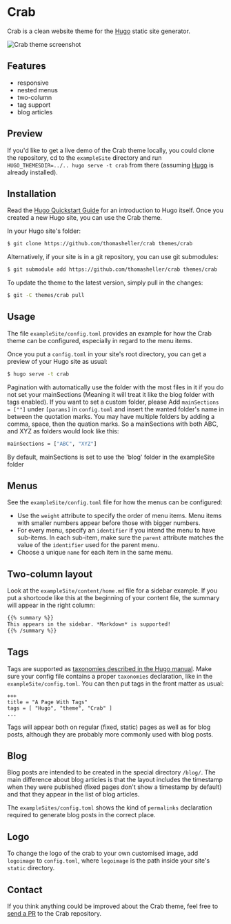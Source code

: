 # Crab

Crab is a clean website theme for the [Hugo](https://gohugo.io) static
site generator.

![Crab theme screenshot](https://raw.githubusercontent.com/thomasheller/crab/master/images/screenshot.png)

## Features

- responsive
- nested menus
- two-column
- tag support
- blog articles

## Preview

If you'd like to get a live demo of the Crab theme locally, you could
clone the repository, cd to the `exampleSite` directory and run
`HUGO_THEMESDIR=../.. hugo serve -t crab` from there (assuming
[Hugo](http://gohugo.io) is already installed).

## Installation

Read the [Hugo Quickstart
Guide](https://gohugo.io/overview/quickstart/) for an introduction to
Hugo itself. Once you created a new Hugo site, you can use the Crab
theme.

In your Hugo site's folder:

```sh
$ git clone https://github.com/thomasheller/crab themes/crab
```

Alternatively, if your site is in a git repository, you can use git
submodules:

```sh
$ git submodule add https://github.com/thomasheller/crab themes/crab
```

To update the theme to the latest version, simply pull in the changes:

```sh
$ git -C themes/crab pull
```

## Usage

The file `exampleSite/config.toml` provides an example for how the
Crab theme can be configured, especially in regard to the menu items.

Once you put a `config.toml` in your site's root directory, you can
get a preview of your Hugo site as usual:

```sh
$ hugo serve -t crab
```

Pagination with automatically use the folder with the most files in it 
if you do not set your mainSections (Meaning it will treat it like the
blog folder with tags enabled). If you want to set a custom folder, 
please Add `mainSections = [""]` under `[params]` in `config.toml`
and insert the wanted folder's name in between the quotation marks.
You may have multiple folders by adding a comma, space, then the
quation marks. So a mainSections with both ABC, and XYZ as folders
would look like this:

```sh
mainSections = ["ABC", "XYZ"]
```

By default, mainSections is set to use the 'blog' folder in the
exampleSite folder

## Menus

See the `exampleSite/config.toml` file for how the menus can be
configured:

- Use the `weight` attribute to specify the order of menu items.
  Menu items with smaller numbers appear before those with bigger
  numbers.
- For every menu, specify an `identifier` if you intend the menu to
  have sub-items. In each sub-item, make sure the `parent` attribute
  matches the value of the `identifier` used for the parent menu.
- Choose a unique `name` for each item in the same menu.

## Two-column layout

Look at the `exampleSite/content/home.md` file for a sidebar example.
If you put a shortcode like this at the beginning of your content
file, the summary will appear in the right column:

```md
{{% summary %}}
This appears in the sidebar. *Markdown* is supported!
{{% /summary %}}
```

## Tags

Tags are supported as [taxonomies described in the Hugo
manual](https://gohugo.io/taxonomies/usage/). Make sure your config
file contains a proper `taxonomies` declaration, like in the
`exampleSite/config.toml`. You can then put tags in the front matter
as usual:

```
+++
title = "A Page With Tags"
tags = [ "Hugo", "theme", "Crab" ]
...
```

Tags will appear both on regular (fixed, static) pages as well as for
blog posts, although they are probably more commonly used with blog
posts.

## Blog

Blog posts are intended to be created in the special directory
`/blog/`. The main difference about blog articles is that the layout
includes the timestamp when they were published (fixed pages don't
show a timestamp by default) and that they appear in the list of blog
articles.

The `exampleSites/config.toml` shows the kind of `permalinks`
declaration required to generate blog posts in the correct place.

## Logo

To change the logo of the crab to your own customised image,
add `logoimage` to `config.toml`, where `logoimage` is the
path inside your site's `static` directory.

## Contact

If you think anything could be improved about the Crab theme, feel
free to [send a PR](https://github.com/thomasheller/crab) to the Crab
repository.
